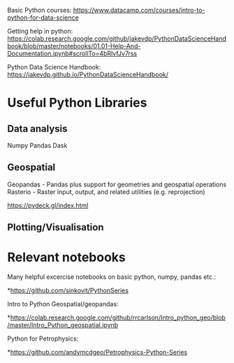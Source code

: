 Basic Python courses:
https://www.datacamp.com/courses/intro-to-python-for-data-science

Getting help in python:
https://colab.research.google.com/github/jakevdp/PythonDataScienceHandbook/blob/master/notebooks/01.01-Help-And-Documentation.ipynb#scrollTo=4bRlvfJv7rss

Python Data Science Handbook:
https://jakevdp.github.io/PythonDataScienceHandbook/


# Useful Python Libraries


## Data analysis
Numpy
Pandas
Dask


## Geospatial
Geopandas - Pandas plus support for geometries and geospatial operations
Rasterio - Raster input, output, and related utilities (e.g. reprojection)

https://pydeck.gl/index.html

## Plotting/Visualisation


# Relevant notebooks
Many helpful excercise notebooks on basic python, numpy, pandas etc.:

*https://github.com/sinkovit/PythonSeries


Intro to Python Geospatial/geopandas:

*https://colab.research.google.com/github/rrcarlson/Intro_python_geo/blob/master/Intro_Python_geospatial.ipynb
    
Python for Petrophysics:

*https://github.com/andymcdgeo/Petrophysics-Python-Series
